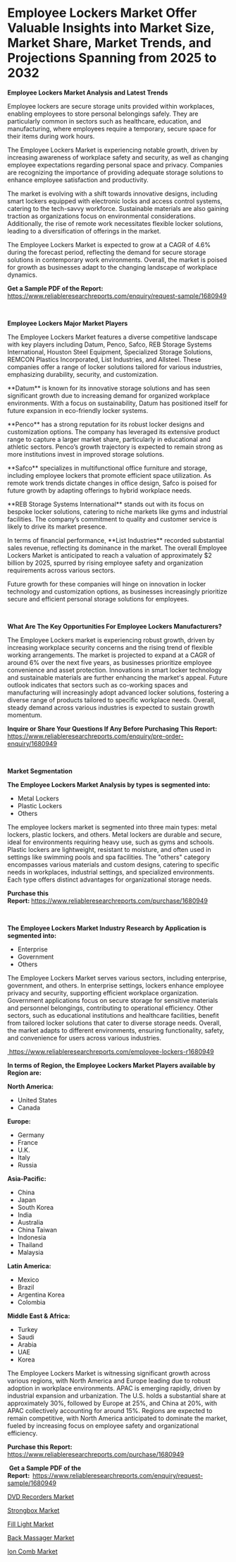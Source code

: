 <p><h1>Employee Lockers Market Offer Valuable Insights into Market Size, Market Share, Market Trends, and Projections Spanning from 2025 to 2032</h1></p><p><strong>Employee Lockers Market Analysis and Latest Trends</strong></p>
<p><p>Employee lockers are secure storage units provided within workplaces, enabling employees to store personal belongings safely. They are particularly common in sectors such as healthcare, education, and manufacturing, where employees require a temporary, secure space for their items during work hours. </p><p>The Employee Lockers Market is experiencing notable growth, driven by increasing awareness of workplace safety and security, as well as changing employee expectations regarding personal space and privacy. Companies are recognizing the importance of providing adequate storage solutions to enhance employee satisfaction and productivity. </p><p>The market is evolving with a shift towards innovative designs, including smart lockers equipped with electronic locks and access control systems, catering to the tech-savvy workforce. Sustainable materials are also gaining traction as organizations focus on environmental considerations. Additionally, the rise of remote work necessitates flexible locker solutions, leading to a diversification of offerings in the market. </p><p>The Employee Lockers Market is expected to grow at a CAGR of 4.6% during the forecast period, reflecting the demand for secure storage solutions in contemporary work environments. Overall, the market is poised for growth as businesses adapt to the changing landscape of workplace dynamics.</p></p>
<p><strong>Get a Sample PDF of the Report:&nbsp;</strong> <a href="https://www.reliableresearchreports.com/enquiry/request-sample/1680949?utm_campaign=123&utm_medium=2&utm_source=Github&utm_content=ia&utm_term=09022025&utm_id=employee-lockers">https://www.reliableresearchreports.com/enquiry/request-sample/1680949</a></p>
<p>&nbsp;</p>
<p><strong>Employee Lockers Major Market Players</strong></p>
<p><p>The Employee Lockers Market features a diverse competitive landscape with key players including Datum, Penco, Safco, REB Storage Systems International, Houston Steel Equipment, Specialized Storage Solutions, REMCON Plastics Incorporated, List Industries, and Allsteel. These companies offer a range of locker solutions tailored for various industries, emphasizing durability, security, and customization.</p><p>**Datum** is known for its innovative storage solutions and has seen significant growth due to increasing demand for organized workplace environments. With a focus on sustainability, Datum has positioned itself for future expansion in eco-friendly locker systems.</p><p>**Penco** has a strong reputation for its robust locker designs and customization options. The company has leveraged its extensive product range to capture a larger market share, particularly in educational and athletic sectors. Penco’s growth trajectory is expected to remain strong as more institutions invest in improved storage solutions.</p><p>**Safco** specializes in multifunctional office furniture and storage, including employee lockers that promote efficient space utilization. As remote work trends dictate changes in office design, Safco is poised for future growth by adapting offerings to hybrid workplace needs.</p><p>**REB Storage Systems International** stands out with its focus on bespoke locker solutions, catering to niche markets like gyms and industrial facilities. The company’s commitment to quality and customer service is likely to drive its market presence.</p><p>In terms of financial performance, **List Industries** recorded substantial sales revenue, reflecting its dominance in the market. The overall Employee Lockers Market is anticipated to reach a valuation of approximately $2 billion by 2025, spurred by rising employee safety and organization requirements across various sectors.</p><p>Future growth for these companies will hinge on innovation in locker technology and customization options, as businesses increasingly prioritize secure and efficient personal storage solutions for employees.</p></p>
<p>&nbsp;</p>
<p><strong>What Are The Key Opportunities For Employee Lockers Manufacturers?</strong></p>
<p><p>The Employee Lockers market is experiencing robust growth, driven by increasing workplace security concerns and the rising trend of flexible working arrangements. The market is projected to expand at a CAGR of around 6% over the next five years, as businesses prioritize employee convenience and asset protection. Innovations in smart locker technology and sustainable materials are further enhancing the market's appeal. Future outlook indicates that sectors such as co-working spaces and manufacturing will increasingly adopt advanced locker solutions, fostering a diverse range of products tailored to specific workplace needs. Overall, steady demand across various industries is expected to sustain growth momentum.</p></p>
<p><strong>Inquire or Share Your Questions If Any Before Purchasing This Report:</strong> <a href="https://www.reliableresearchreports.com/enquiry/pre-order-enquiry/1680949?utm_campaign=123&utm_medium=2&utm_source=Github&utm_content=ia&utm_term=09022025&utm_id=employee-lockers">https://www.reliableresearchreports.com/enquiry/pre-order-enquiry/1680949</a></p>
<p>&nbsp;</p>
<p><strong>Market Segmentation</strong></p>
<p><strong>The Employee Lockers Market Analysis by types is segmented into:</strong></p>
<p><ul><li>Metal Lockers</li><li>Plastic Lockers</li><li>Others</li></ul></p>
<p><p>The employee lockers market is segmented into three main types: metal lockers, plastic lockers, and others. Metal lockers are durable and secure, ideal for environments requiring heavy use, such as gyms and schools. Plastic lockers are lightweight, resistant to moisture, and often used in settings like swimming pools and spa facilities. The "others" category encompasses various materials and custom designs, catering to specific needs in workplaces, industrial settings, and specialized environments. Each type offers distinct advantages for organizational storage needs.</p></p>
<p><strong>Purchase this Report:&nbsp;</strong><a href="https://www.reliableresearchreports.com/purchase/1680949?utm_campaign=123&utm_medium=2&utm_source=Github&utm_content=ia&utm_term=09022025&utm_id=employee-lockers">https://www.reliableresearchreports.com/purchase/1680949</a></p>
<p>&nbsp;</p>
<p><strong>The Employee Lockers Market Industry Research by Application is segmented into:</strong></p>
<p><ul><li>Enterprise</li><li>Government</li><li>Others</li></ul></p>
<p><p>The Employee Lockers Market serves various sectors, including enterprise, government, and others. In enterprise settings, lockers enhance employee privacy and security, supporting efficient workplace organization. Government applications focus on secure storage for sensitive materials and personnel belongings, contributing to operational efficiency. Other sectors, such as educational institutions and healthcare facilities, benefit from tailored locker solutions that cater to diverse storage needs. Overall, the market adapts to different environments, ensuring functionality, safety, and convenience for users across various industries.</p></p>
<p><a href="https://www.reliableresearchreports.com/employee-lockers-r1680949?utm_campaign=123&utm_medium=2&utm_source=Github&utm_content=ia&utm_term=09022025&utm_id=employee-lockers">&nbsp;https://www.reliableresearchreports.com/employee-lockers-r1680949</a></p>
<p><strong>In terms of Region, the Employee Lockers Market Players available by Region are:</strong></p>
<p>
    <p> <strong> North America: </strong>
        <ul>
            <li>United States</li>
            <li>Canada</li>
        </ul>
        </p> 
    <p> <strong> Europe: </strong>
        <ul>
            <li>Germany</li>
            <li>France</li>
            <li>U.K.</li>
            <li>Italy</li>
            <li>Russia</li>
        </ul>
        </p> 
    <p> <strong> Asia-Pacific: </strong>
        <ul>
            <li>China</li>
            <li>Japan</li>
            <li>South Korea</li>
            <li>India</li>
            <li>Australia</li>
            <li>China Taiwan</li>
            <li>Indonesia</li>
            <li>Thailand</li>
            <li>Malaysia</li>
        </ul>
        </p> 
    <p> <strong> Latin America: </strong>
        <ul>
            <li>Mexico</li>
            <li>Brazil</li>
            <li>Argentina Korea</li>
            <li>Colombia</li>
        </ul>
        </p> 
    <p> <strong> Middle East & Africa: </strong>
        <ul>
            <li>Turkey</li>
            <li>Saudi</li>
            <li>Arabia</li>
            <li>UAE</li>
            <li>Korea</li>
        </ul>
    </p>
    </p>
<p><p>The Employee Lockers Market is witnessing significant growth across various regions, with North America and Europe leading due to robust adoption in workplace environments. APAC is emerging rapidly, driven by industrial expansion and urbanization. The U.S. holds a substantial share at approximately 30%, followed by Europe at 25%, and China at 20%, with APAC collectively accounting for around 15%. Regions are expected to remain competitive, with North America anticipated to dominate the market, fueled by increasing focus on employee safety and organizational efficiency.</p></p>
<p><strong>Purchase this Report: </strong><a href="https://www.reliableresearchreports.com/purchase/1680949?utm_campaign=123&utm_medium=2&utm_source=Github&utm_content=ia&utm_term=09022025&utm_id=employee-lockers">https://www.reliableresearchreports.com/purchase/1680949</a></p>
<p>&nbsp;<strong>Get a Sample PDF of the Report:&nbsp;&nbsp;</strong><a href="https://www.reliableresearchreports.com/enquiry/request-sample/1680949?utm_campaign=123&utm_medium=2&utm_source=Github&utm_content=ia&utm_term=09022025&utm_id=employee-lockers">https://www.reliableresearchreports.com/enquiry/request-sample/1680949</a></p>
<p><strong></strong></p>
<p><p><a href="https://github.com/saaindosya/Market-Research-Report-List-1/blob/main/dvd-recorders-market.md?utm_campaign=123&utm_medium=2&utm_source=Github&utm_content=ia&utm_term=09022025&utm_id=employee-lockers">DVD Recorders Market</a></p><p><a href="https://github.com/agdonthisa/Market-Research-Report-List-1/blob/main/strongbox-market.md?utm_campaign=123&utm_medium=2&utm_source=Github&utm_content=ia&utm_term=09022025&utm_id=employee-lockers">Strongbox Market</a></p><p><a href="https://github.com/ternainglin/Market-Research-Report-List-1/blob/main/fill-light-market.md?utm_campaign=123&utm_medium=2&utm_source=Github&utm_content=ia&utm_term=09022025&utm_id=employee-lockers">Fill Light Market</a></p><p><a href="https://github.com/akaalahk/Market-Research-Report-List-1/blob/main/back-massager-market.md?utm_campaign=123&utm_medium=2&utm_source=Github&utm_content=ia&utm_term=09022025&utm_id=employee-lockers">Back Massager Market</a></p><p><a href="https://github.com/penglatilles/Market-Research-Report-List-1/blob/main/ion-comb-market.md?utm_campaign=123&utm_medium=2&utm_source=Github&utm_content=ia&utm_term=09022025&utm_id=employee-lockers">Ion Comb Market</a></p></p>